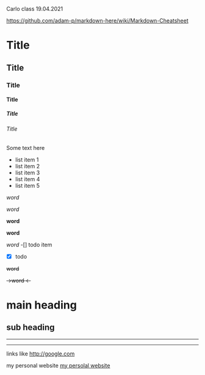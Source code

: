 Carlo class 19.04.2021

https://github.com/adam-p/markdown-here/wiki/Markdown-Cheatsheet

# Title
## Title
### Title
#### Title
##### Title
###### Title

Some text here 

- list item 1
- list item 2
- list item 3
- list item 4
- list item 5

_word_

*word*

__word__

**word**

*_word_*
-[] todo item
-[x] todo

~~word~~

~~->word     <-~~

main heading
===


sub heading
---
---
---

links like <http://google.com>

my personal website
[my persolal website](http://omar.com)


